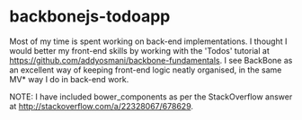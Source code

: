 # backbonejs-todoapp
Most of my time is spent working on back-end implementations. I thought I would better my front-end skills by working with the 'Todos' tutorial at https://github.com/addyosmani/backbone-fundamentals. I see BackBone as an excellent way of keeping front-end logic neatly organised, in the same MV* way I do in back-end work.

NOTE: I have included bower_components as per the StackOverflow answer at http://stackoverflow.com/a/22328067/678629.
